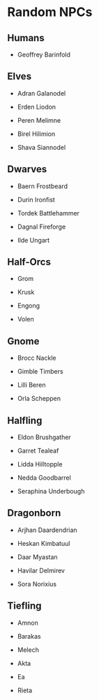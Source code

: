 # Random NPCs

## Humans
- Geoffrey Barinfold

## Elves
- Adran Galanodel
- Erden Liodon
- Peren Melimne

- Birel Hilimion
- Shava Siannodel

## Dwarves
- Baern Frostbeard
- Durin Ironfist
- Tordek Battlehammer

- Dagnal Fireforge
- Ilde Ungart

## Half-Orcs
- Grom
- Krusk

- Engong
- Volen

## Gnome
- Brocc Nackle
- Gimble Timbers

- Lilli Beren
- Orla Scheppen

## Halfling
- Eldon Brushgather
- Garret Tealeaf

- Lidda Hilltopple
- Nedda Goodbarrel
- Seraphina Underbough

## Dragonborn
- Arjhan Daardendrian
- Heskan Kimbatuul

- Daar Myastan
- Havilar Delmirev
- Sora Norixius

## Tiefling
- Amnon
- Barakas
- Melech

- Akta
- Ea
- Rieta
